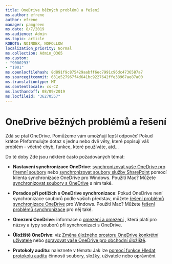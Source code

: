 ```yaml
---
title: OneDrive běžných problémů a řešení
ms.author: efrene
author: efrene
manager: pamgreen
ms.date: 8/7/2019
ms.audience: Admin
ms.topic: article
ROBOTS: NOINDEX, NOFOLLOW
localization_priority: Normal
ms.collection: Admin_O365
ms.custom:
- "9000293"
- "1901"
ms.openlocfilehash: 8d891f9c875429aabff6ec7991c96dc4736587a7
ms.sourcegitcommit: 631e527967f4d641bc9227642ffe38967ae87a00
ms.translationtype: MT
ms.contentlocale: cs-CZ
ms.lasthandoff: 08/09/2019
ms.locfileid: "36270557"
---
```

# <a name="onedrive-common-issues-and-resolutions"></a>OneDrive běžných problémů a řešení

Zdá se ptal OneDrive. Pomůžeme vám umožňují lepší odpověď Pokud krátce Přeformulujte dotaz s jednu nebo dvě věty, které popisují váš problém - včetně chyb, funkce, které používáte, atd...  

Do té doby Zde jsou některé často požadovaných témat:

- **Nastavení synchronizace OneDrive**: [synchronizovat vaše OneDrive pro firemní soubory](https://go.microsoft.com/fwlink/?linkid=533375) nebo [synchronizovat soubory služby SharePoint](https://go.microsoft.com/fwlink/?linkid=871666) pomocí klienta synchronizace OneDrive pro Windows.  Použití Mac? Můžete [synchronizovat soubory s OneDrive](https://support.office.com/article/Sync-files-with-the-OneDrive-sync-client-on-Mac-OS-X-d11b9f29-00bb-4172-be39-997da46f913f) s ním také.

- **Poradce při potížích s OneDrive synchronizace**: Pokud OneDrive není synchronizace souborů podle vašich představ, můžete [řešení problémů synchronizace OneDrive](https://go.microsoft.com/fwlink/?linkid=866431) pro Windows. Použití Mac? Můžete [řešení problémů synchronizace](https://support.office.com/article/fix-onedrive-sync-problems-on-a-mac-af3012d7-13ec-4ac9-bbb1-ebcd2a0cd756?ui=en-US&rs=en-US&ad=US) pro něj také.
- **Omezení OneDrive**: informace o [omezení a omezení](https://support.office.com/article/Invalid-file-names-and-file-types-in-OneDrive-OneDrive-for-Business-and-SharePoint-64883a5d-228e-48f5-b3d2-eb39e07630fa) , která platí pro názvy a typy souborů při synchronizaci s OneDrive.
- **Úložiště OneDrive**: viz [Změna úložného prostoru OneDrive konkrétní uživatele](https://docs.microsoft.com/onedrive/change-user-storage) nebo [spravovat vaše OneDrive pro obchodní úložiště](https://support.office.com/article/Manage-your-OneDrive-for-Business-storage-31519161-059C-4764-B6F8-F5CD29F7FE68).
- **Protokoly auditu**: naleznete v tématu Jak lze [pomocí funkce Hledat protokolu auditu](https://docs.microsoft.com/office365/securitycompliance/search-the-audit-log-in-security-and-compliance#search-the-audit-log) činnosti soubory, složky, uživatele nebo oprávnění. 

